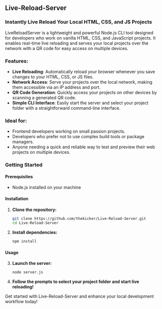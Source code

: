 ## Live-Reload-Server

### Instantly Live Reload Your Local HTML, CSS, and JS Projects

LiveReloadServer is a lightweight and powerful Node.js CLI tool designed for developers who work on vanilla HTML, CSS, and JavaScript projects. It enables real-time live reloading and serves your local projects over the network with a QR code for easy access on multiple devices.

### Features:
- **Live Reloading**: Automatically reload your browser whenever you save changes to your HTML, CSS, or JS files.
- **Network Access**: Serve your projects over the local network, making them accessible via an IP address and port.
- **QR Code Generation**: Quickly access your projects on other devices by scanning a generated QR code.
- **Simple CLI Interface**: Easily start the server and select your project folder with a straightforward command-line interface.

### Ideal for:
- Frontend developers working on small passion projects.
- Developers who prefer not to use complex build tools or package managers.
- Anyone needing a quick and reliable way to test and preview their web projects on multiple devices.

### Getting Started

#### Prerequisites
- Node.js installed on your machine

#### Installation
1. **Clone the repository:**
   ```bash
   git clone https://github.com/thekicker/Live-Reload-Server.git
   cd Live-Reload-Server
   ```

2. **Install dependencies:**
   ```bash
   npm install
   ```

#### Usage
3. **Launch the server:**
   ```bash
   node server.js
   ```

4. **Follow the prompts to select your project folder and start live reloading!**

Get started with Live-Reload-Server and enhance your local development workflow today!
